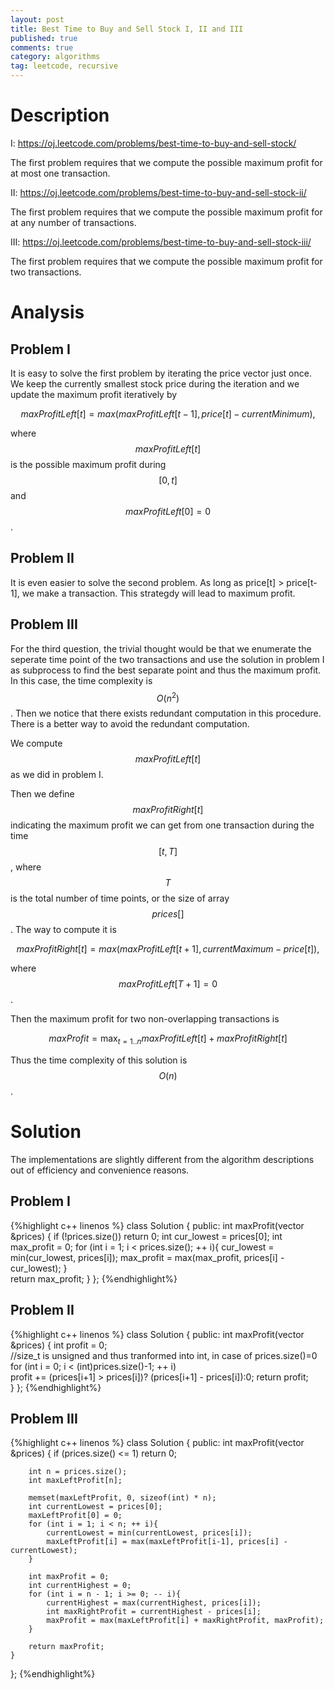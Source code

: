 ```yaml
---
layout: post
title: Best Time to Buy and Sell Stock I, II and III
published: true
comments: true
category: algorithms
tag: leetcode, recursive
---
```


# Description

I: https://oj.leetcode.com/problems/best-time-to-buy-and-sell-stock/

The first problem requires that we compute the possible maximum profit for at most one transaction.

II: https://oj.leetcode.com/problems/best-time-to-buy-and-sell-stock-ii/

The first problem requires that we compute the possible maximum profit for at any number of transactions.

III: https://oj.leetcode.com/problems/best-time-to-buy-and-sell-stock-iii/

The first problem requires that we compute the possible maximum profit for two transactions.

# Analysis

## Problem I
It is easy to solve the first problem by iterating the price vector just once. We keep the currently smallest stock price during the iteration and we update the maximum profit iteratively by 

$$maxProfitLeft[t] = max(maxProfitLeft[t-1], price[t] - currentMinimum),$$

where  $$maxProfitLeft[t]$$ is the possible maximum profit during $$[0,t]$$ and $$maxProfitLeft[0] = 0$$.

## Problem II
It is even easier to solve the second problem. As long as price[t] > price[t-1], we make a transaction. This strategdy will lead to maximum profit.

## Problem III

For the third question, the trivial thought would be that we enumerate the seperate time point of the two transactions and use the solution in problem I as subprocess to find the best separate point and thus the maximum profit. In this case, the time complexity is $$O(n^2)$$. Then we notice that there exists redundant computation in this procedure. There is a better way to avoid the redundant computation.

We compute $$maxProfitLeft[t]$$ as we did in problem I.

Then we define $$maxProfitRight[t]$$ indicating the maximum profit we can get from one transaction during the time $$[t, T]$$, where $$T$$ is the total number of time points, or the size of array $$prices[]$$. The way to compute it is

$$maxProfitRight[t] = max(maxProfitLeft[t+1], currentMaximum - price[t]), $$

where $$maxProfitLeft[T+1] = 0$$.

Then the maximum profit for two non-overlapping transactions is 

$$maxProfit = \max_{t = 1..n} maxProfitLeft[t] + maxProfitRight[t]$$

Thus the time complexity of this solution is $$O(n)$$.


# Solution

The implementations are slightly different from the algorithm descriptions out of efficiency and convenience reasons.

## Problem I

{%highlight c++ linenos %}
class Solution {
public:
    int maxProfit(vector<int> &prices) {
      	if (!prices.size())
        	return 0;
  		int cur_lowest = prices[0];
  		int max_profit = 0;
  		for (int i = 1; i < prices.size(); ++ i){
  			cur_lowest = min(cur_lowest, prices[i]);
  			max_profit = max(max_profit, prices[i] - cur_lowest);
  		}      
  		return max_profit;
    }
};
{%endhighlight%}

## Problem II

{%highlight c++ linenos %}
class Solution {
public:
    int maxProfit(vector<int> &prices) {
    	int profit = 0;    	    	
    	//size_t is unsigned and thus tranformed into int, in case of prices.size()=0
  		for (int i = 0; i < (int)prices.size()-1; ++ i)    		
			profit += (prices[i+1] > prices[i])? (prices[i+1] - prices[i]):0;
  		return profit;   
    }
};
{%endhighlight%}

## Problem III

{%highlight c++ linenos %}
class Solution {
public:
    int maxProfit(vector<int> &prices) {
        if (prices.size() <= 1)
            return 0;

        int n = prices.size();
        int maxLeftProfit[n];

        memset(maxLeftProfit, 0, sizeof(int) * n);
        int currentLowest = prices[0];        
        maxLeftProfit[0] = 0;
        for (int i = 1; i < n; ++ i){
            currentLowest = min(currentLowest, prices[i]);
            maxLeftProfit[i] = max(maxLeftProfit[i-1], prices[i] - currentLowest);
        }

        int maxProfit = 0;
        int currentHighest = 0;
        for (int i = n - 1; i >= 0; -- i){
            currentHighest = max(currentHighest, prices[i]);
            int maxRightProfit = currentHighest - prices[i];
            maxProfit = max(maxLeftProfit[i] + maxRightProfit, maxProfit);
        }

        return maxProfit;
    }

};
{%endhighlight%}
